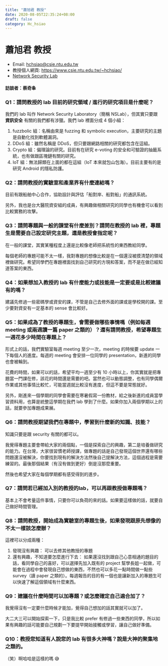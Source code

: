 ```yaml
---
title: "蕭旭君 教授"
date: 2020-08-05T22:35:24+08:00
draft: false
category: Hc_hsiao
---
```


# 蕭旭君 教授

- Email: [hchsiao@csie.ntu.edu.tw](mailto:hchsiao@csie.ntu.edu.tw)
- 教授個人網頁: https://www.csie.ntu.edu.tw/~hchsiao/
- [Network Security Lab](https://nslab.csie.ntu.edu.tw)

#### 訪談者：蔡奇夆

### Q1：請問教授的 lab 目前的研究領域 / 進行的研究項目是什麼呢？

我們的 lab 叫作 Network Security Laboratory（簡稱 NSLab），但其實只要跟 **資訊安全** 有關的我們都有涉獵。我們 lab 裡面分成 4 個小組：

1. fuzzbolic 組：名稱由來是 fuzzing 和 symbolic execution，主要研究的主題是自動化找到軟體漏洞。
2. DDoS 組：雖然名稱是 DDoS，但只要跟網路相關的研究都包含在這組。
3. Crypto 組：偏理論的研究。目前有在研究 e-voting 的安全和可驗證的抽籤系統，也有做跟區塊鏈有關的研究。
4. IoT 組：無法歸類在上面的都在這組（IoT 本來就包山包海）。目前主要有的是研究 Android 的隱私防護。

### Q2：請問教授的實驗室和產業界有什麼連結嗎？

目前有跟船舶中心合作，協助設計與評估「船對岸、船對船」的通訊系統。

另外，我也是台大醫院資安組的成員，有興趣做相關研究的同學也有機會可以看到比較實務的攻擊。

### Q3：請問專題與一般的課堂有什麼差別？請問在教授的 lab 裡，專題生是需要自己設定研究主題，還是教授會指定呢？

在一般的課堂，其實某種程度上還是比較像老師把系統性的東西教給同學。

每個老師的專題可能不太一樣，我對專題的想像比較是在一個還沒被摸清楚的領域裡做研究。希望同學們在專題裡面找到自己研究的方現和答案，而不是在做已經知道答案的東西。

### Q4：如果想加入教授的 lab 有什麼能力或技能是一定要或是比較建議有的嗎？

建議先修過一些密碼學或資安的課，不管是自己去修外面的課或是學校開的課。至少要對資安有一定基本的 sense 會比較好。

### Q5：如果成為了教授的專題生，會需要做哪些事情嗎（例如每週 meeting 或兩週讀一篇 paper 之類的）？還有請問教授，希望專題生一週花多少時間在專題上？

形式上的話，我們實驗室每週 meeting 至少一次，meeting 的時候要 update 一下每個人的進度。每週的 meeting 會安排一位同學的 presentation，新進的同學也會被輪到。

花費的時間，如果可以的話，希望平均一週至少有 10 小時以上，你其實就是把專題當一門課在修，該花的時間還是需要的吧。當然也可以動態調整，也有同學偶爾作業或其他事情比較忙，可能當週就比較沒有進度，但這不要是常態就好。

另外，剛進來一個學期的同學會需要在寒暑假寫一份教材，給之後新進的成員當學習資料用，也算是統整這學期在我們 lab 學到了什麼。如果你加入兩個學期以上的話，就要參加專題成果展。

### Q6：請問教授期望我們在專題中，學習到什麼新的知識、技能？

知識只要是跟 security 有關的都可以。

我覺得專題主要會帶給大家的兩個點，一個是探索自己的興趣，第二是培養做研究的能力。在台灣，大家很習慣老師授課，做專題的話是自己發現這個世界還有哪些問題還沒被解決，你要找到現有的解決方法然後自己提解決方法，這個過程是需要練習的。最後那個結果（有沒有做到更好）倒是沒那麼重要。

然後也希望大家在每個學期都有感受得到的進步。

### Q7：請問若已經加入別的教授的lab，可以再跟教授做專題嗎？

基本上不會考量這件事情，只要你可以負荷的來的話。如果要這樣做的話，就要自己做好時間管理。

### Q8：請問教授，開始成為實驗室的專題生後，如果發現跟原先想像的不太一樣該怎麼辦？

這裡可以分成兩種：

1. 發現沒有興趣：
   可以去修其他教授的專題
2. 還有興趣，不知道要怎麼進行下去：
   如果還沒找到跟自己心意相通的題目的話，看同學自己的喜好，可以選擇先加入既有的 project 幫學長姐一起做，可能會在過程中會發現自己想做的東西，不然也可以多花一點時間做一點些 survey（讀 paper 之類的）。每週報告的目的有一個也是讓新加入的專題生可以快速了解這個領域有什麼東西。

### Q9：建議在什麼時間可以加專題？或怎麼確定自己適合加了？

我覺得沒有一定要什麼時候才能加，覺得自己想加的話其實就可以加了。

大二大三可以開始探索一下，只是我比較 prefer 有修過一些東西的同學，所以如果有興趣的話可能要自己規劃一下要提早開始接觸或學習，讓自己做好準備。

### Q10：教授您知道有人說您的 lab 有很多大神嗎？說是大神的聚集地之類的。

（笑）啊哈哈是這樣的嗎 :sweat_smile: 
